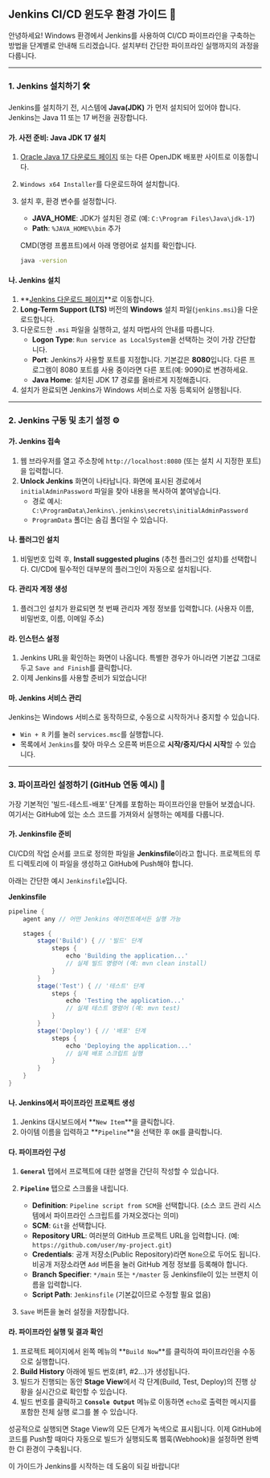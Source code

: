 ## Jenkins CI/CD 윈도우 환경 가이드 🚀

안녕하세요\! Windows 환경에서 Jenkins를 사용하여 CI/CD 파이프라인을 구축하는 방법을 단계별로 안내해 드리겠습니다. 설치부터 간단한 파이프라인 실행까지의 과정을 다룹니다.

---

### 1\. Jenkins 설치하기 🛠️

Jenkins를 설치하기 전, 시스템에 **Java(JDK)** 가 먼저 설치되어 있어야 합니다. Jenkins는 Java 11 또는 17 버전을 권장합니다.

#### 가. 사전 준비: Java JDK 17 설치

1.  [Oracle Java 17 다운로드 페이지](https://www.oracle.com/java/technologies/javase/jdk17-archive-downloads.html) 또는 다른 OpenJDK 배포판 사이트로 이동합니다.

2.  `Windows x64 Installer`를 다운로드하여 설치합니다.

3.  설치 후, 환경 변수를 설정합니다.

    - **JAVA_HOME**: JDK가 설치된 경로 (예: `C:\Program Files\Java\jdk-17`)
    - **Path**: `%JAVA_HOME%\bin` 추가

    CMD(명령 프롬프트)에서 아래 명령어로 설치를 확인합니다.

    ```bash
    java -version
    ```

#### 나. Jenkins 설치

1.  \*\*[Jenkins 다운로드 페이지](https://www.jenkins.io/download/)\*\*로 이동합니다.
2.  **Long-Term Support (LTS)** 버전의 **Windows** 설치 파일(`jenkins.msi`)을 다운로드합니다.
3.  다운로드한 `.msi` 파일을 실행하고, 설치 마법사의 안내를 따릅니다.
    - **Logon Type**: `Run service as LocalSystem`을 선택하는 것이 가장 간단합니다.
    - **Port**: Jenkins가 사용할 포트를 지정합니다. 기본값은 **8080**입니다. 다른 프로그램이 8080 포트를 사용 중이라면 다른 포트(예: 9090)로 변경하세요.
    - **Java Home**: 설치된 JDK 17 경로를 올바르게 지정해줍니다.
4.  설치가 완료되면 Jenkins가 Windows 서비스로 자동 등록되어 실행됩니다.

---

### 2\. Jenkins 구동 및 초기 설정 ⚙️

#### 가. Jenkins 접속

1.  웹 브라우저를 열고 주소창에 `http://localhost:8080` (또는 설치 시 지정한 포트)을 입력합니다.
2.  **Unlock Jenkins** 화면이 나타납니다. 화면에 표시된 경로에서 `initialAdminPassword` 파일을 찾아 내용을 복사하여 붙여넣습니다.
    - 경로 예시: `C:\ProgramData\Jenkins\.jenkins\secrets\initialAdminPassword`
    - `ProgramData` 폴더는 숨김 폴더일 수 있습니다.

#### 나. 플러그인 설치

1.  비밀번호 입력 후, **Install suggested plugins** (추천 플러그인 설치)를 선택합니다. CI/CD에 필수적인 대부분의 플러그인이 자동으로 설치됩니다.

#### 다. 관리자 계정 생성

1.  플러그인 설치가 완료되면 첫 번째 관리자 계정 정보를 입력합니다. (사용자 이름, 비밀번호, 이름, 이메일 주소)

#### 라. 인스턴스 설정

1.  Jenkins URL을 확인하는 화면이 나옵니다. 특별한 경우가 아니라면 기본값 그대로 두고 `Save and Finish`를 클릭합니다.
2.  이제 Jenkins를 사용할 준비가 되었습니다\!

#### 마. Jenkins 서비스 관리

Jenkins는 Windows 서비스로 동작하므로, 수동으로 시작하거나 중지할 수 있습니다.

- `Win + R` 키를 눌러 `services.msc`를 실행합니다.
- 목록에서 `Jenkins`를 찾아 마우스 오른쪽 버튼으로 **시작/중지/다시 시작**할 수 있습니다.

---

### 3\. 파이프라인 설정하기 (GitHub 연동 예시) 🚀

가장 기본적인 '빌드-테스트-배포' 단계를 포함하는 파이프라인을 만들어 보겠습니다. 여기서는 GitHub에 있는 소스 코드를 가져와서 실행하는 예제를 다룹니다.

#### 가. Jenkinsfile 준비

CI/CD의 작업 순서를 코드로 정의한 파일을 **Jenkinsfile**이라고 합니다. 프로젝트의 루트 디렉토리에 이 파일을 생성하고 GitHub에 Push해야 합니다.

아래는 간단한 예시 `Jenkinsfile`입니다.

**Jenkinsfile**

```groovy
pipeline {
    agent any // 어떤 Jenkins 에이전트에서든 실행 가능

    stages {
        stage('Build') { // '빌드' 단계
            steps {
                echo 'Building the application...'
                // 실제 빌드 명령어 (예: mvn clean install)
            }
        }
        stage('Test') { // '테스트' 단계
            steps {
                echo 'Testing the application...'
                // 실제 테스트 명령어 (예: mvn test)
            }
        }
        stage('Deploy') { // '배포' 단계
            steps {
                echo 'Deploying the application...'
                // 실제 배포 스크립트 실행
            }
        }
    }
}
```

#### 나. Jenkins에서 파이프라인 프로젝트 생성

1.  Jenkins 대시보드에서 \*\*`New Item`\*\*을 클릭합니다.
2.  아이템 이름을 입력하고 \*\*`Pipeline`\*\*을 선택한 후 `OK`를 클릭합니다.

#### 다. 파이프라인 구성

1.  **`General`** 탭에서 프로젝트에 대한 설명을 간단히 작성할 수 있습니다.

2.  **`Pipeline`** 탭으로 스크롤을 내립니다.

    - **Definition**: `Pipeline script from SCM`을 선택합니다. (소스 코드 관리 시스템에서 파이프라인 스크립트를 가져오겠다는 의미)
    - **SCM**: `Git`을 선택합니다.
    - **Repository URL**: 여러분의 GitHub 프로젝트 URL을 입력합니다. (예: `https://github.com/user/my-project.git`)
    - **Credentials**: 공개 저장소(Public Repository)라면 `None`으로 두어도 됩니다. 비공개 저장소라면 `Add` 버튼을 눌러 GitHub 계정 정보를 등록해야 합니다.
    - **Branch Specifier**: `*/main` 또는 `*/master` 등 Jenkinsfile이 있는 브랜치 이름을 입력합니다.
    - **Script Path**: `Jenkinsfile` (기본값이므로 수정할 필요 없음)

3.  `Save` 버튼을 눌러 설정을 저장합니다.

#### 라. 파이프라인 실행 및 결과 확인

1.  프로젝트 페이지에서 왼쪽 메뉴의 \*\*`Build Now`\*\*를 클릭하여 파이프라인을 수동으로 실행합니다.
2.  **Build History** 아래에 빌드 번호(\#1, \#2...)가 생성됩니다.
3.  빌드가 진행되는 동안 **Stage View**에서 각 단계(Build, Test, Deploy)의 진행 상황을 실시간으로 확인할 수 있습니다.
4.  빌드 번호를 클릭하고 **`Console Output`** 메뉴로 이동하면 `echo`로 출력한 메시지를 포함한 전체 실행 로그를 볼 수 있습니다.

성공적으로 실행되면 Stage View의 모든 단계가 녹색으로 표시됩니다. 이제 GitHub에 코드를 Push할 때마다 자동으로 빌드가 실행되도록 웹훅(Webhook)을 설정하면 완벽한 CI 환경이 구축됩니다.

이 가이드가 Jenkins를 시작하는 데 도움이 되길 바랍니다\!
